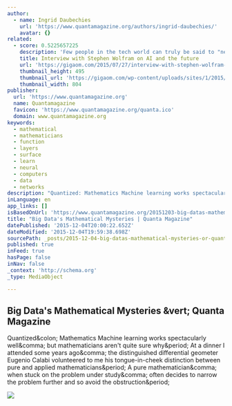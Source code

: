 ```yaml
---
author:
  - name: Ingrid Daubechies
    url: 'https://www.quantamagazine.org/authors/ingrid-daubechies/'
    avatar: {}
related:
  - score: 0.5225657225
    description: 'Few people in the tech world can truly be said to "need no introduction." Stephen Wolfram is certainly one of them. But while he may not need one, the breadth and magnitude of his accomplishments over the past four decades invite a brief review: Stephen Wolfram is a distinguished scientist, technologist and entrepreneur.'
    title: Interview with Stephen Wolfram on AI and the future
    url: 'https://gigaom.com/2015/07/27/interview-with-stephen-wolfram-on-ai-and-the-future/'
    thumbnail_height: 495
    thumbnail_url: 'https://gigaom.com/wp-content/uploads/sites/1/2015/07/iStock_000064700101_Medium-804x495.jpg'
    thumbnail_width: 804
publisher:
  url: 'https://www.quantamagazine.org'
  name: Quantamagazine
  favicon: 'https://www.quantamagazine.org/quanta.ico'
  domain: www.quantamagazine.org
keywords:
  - mathematical
  - mathematicians
  - function
  - layers
  - surface
  - learn
  - neural
  - computers
  - data
  - networks
description: "Quantized: Mathematics Machine learning works spectacularly well, but mathematicians aren't quite sure why. At a dinner I attended some years ago, the distinguished differential geometer Eugenio Calabi volunteered to me his tongue-in-cheek distinction between pure and applied mathematicians. A pure mathematician, when stuck on the problem under study, often decides to narrow the problem further and so avoid the obstruction."
inLanguage: en
app_links: []
isBasedOnUrl: 'https://www.quantamagazine.org/20151203-big-datas-mathematical-mysteries/'
title: "Big Data's Mathematical Mysteries | Quanta Magazine"
datePublished: '2015-12-04T20:00:22.652Z'
dateModified: '2015-12-04T19:59:38.698Z'
sourcePath: _posts/2015-12-04-big-datas-mathematical-mysteries-or-quanta-magazine.md
published: true
inFeed: true
hasPage: false
inNav: false
_context: 'http://schema.org'
_type: MediaObject

---
```

<article style=""><h1>Big Data's Mathematical Mysteries &amp;vert; Quanta Magazine</h1><p>Quantized&amp;colon; Mathematics Machine learning works spectacularly well&amp;comma; but mathematicians aren't quite sure why&amp;period; At a dinner I attended some years ago&amp;comma; the distinguished differential geometer Eugenio Calabi volunteered to me his tongue-in-cheek distinction between pure and applied mathematicians&amp;period; A pure mathematician&amp;comma; when stuck on the problem under study&amp;comma; often decides to narrow the problem further and so avoid the obstruction&amp;period;</p><img src="https://www.quantamagazine.org/wp-content/uploads/2015/12/DaubechiesBigData_OBrien_1200-615x344.jpg" /></article>